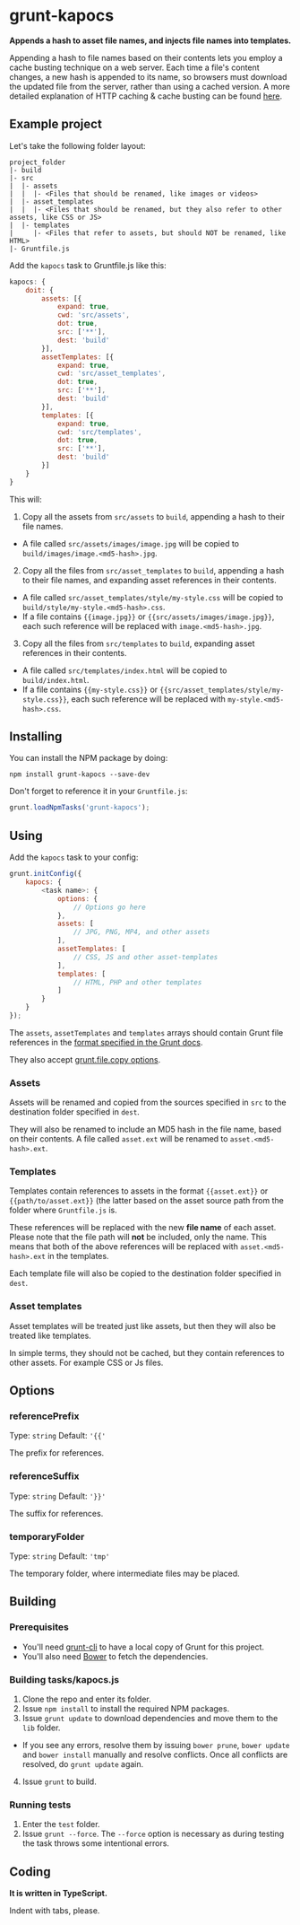 # grunt-kapocs

**Appends a hash to asset file names, and injects file names into templates.**

Appending a hash to file names based on their contents lets you employ a cache busting technique on a web server. Each time a file's content changes, a new hash is appended to its name,
so browsers must download the updated file from the server, rather than using a cached version. A more detailed explanation of HTTP caching & cache busting can be found
[here](https://developers.google.com/web/fundamentals/performance/optimizing-content-efficiency/http-caching#invalidating-and-updating-cached-responses).

## Example project

Let's take the following folder layout:

```
project_folder
|- build
|- src
|  |- assets
|  |  |- <Files that should be renamed, like images or videos>
|  |- asset_templates
|  |  |- <Files that should be renamed, but they also refer to other assets, like CSS or JS>
|  |- templates
|     |- <Files that refer to assets, but should NOT be renamed, like HTML>
|- Gruntfile.js
```

Add the `kapocs` task to Gruntfile.js like this:

```js
kapocs: {
	doit: {
		assets: [{
			expand: true,
			cwd: 'src/assets',
			dot: true,
			src: ['**'],
			dest: 'build'
		}],
		assetTemplates: [{
			expand: true,
			cwd: 'src/asset_templates',
			dot: true,
			src: ['**'],
			dest: 'build'
		}],
		templates: [{
			expand: true,
			cwd: 'src/templates',
			dot: true,
			src: ['**'],
			dest: 'build'
		}]
	}
}
```

This will:

1. Copy all the assets from `src/assets` to `build`, appending a hash to their file names.
  * A file called `src/assets/images/image.jpg` will be copied to `build/images/image.<md5-hash>.jpg`.
2. Copy all the files from `src/asset_templates` to `build`, appending a hash to their file names, and expanding asset references in their contents.
  * A file called `src/asset_templates/style/my-style.css` will be copied to `build/style/my-style.<md5-hash>.css`.
  * If a file contains `{{image.jpg}}` or `{{src/assets/images/image.jpg}}`, each such reference will be replaced with `image.<md5-hash>.jpg`.
3. Copy all the files from `src/templates` to `build`, expanding asset references in their contents.
  * A file called `src/templates/index.html` will be copied to `build/index.html`.
  * If a file contains `{{my-style.css}}` or `{{src/asset_templates/style/my-style.css}}`, each such reference will be replaced with `my-style.<md5-hash>.css`.

## Installing

You can install the NPM package by doing:

```shell
npm install grunt-kapocs --save-dev
```

Don't forget to reference it in your `Gruntfile.js`:

```js
grunt.loadNpmTasks('grunt-kapocs');
```

## Using

Add the `kapocs` task to your config:

```js
grunt.initConfig({
	kapocs: {
		<task name>: {
			options: {
				// Options go here
			},
			assets: [
				// JPG, PNG, MP4, and other assets
			],
			assetTemplates: [
				// CSS, JS and other asset-templates
			],
			templates: [
				// HTML, PHP and other templates
			]
		}
	}
});
```

The `assets`, `assetTemplates` and `templates` arrays should contain Grunt file references in the [format specified in the Grunt docs](http://gruntjs.com/configuring-tasks#files).

They also accept [grunt.file.copy options](http://gruntjs.com/api/grunt.file#grunt.file.copy).

### Assets

Assets will be renamed and copied from the sources specified in `src` to the destination folder specified in `dest`.

They will also be renamed to include an MD5 hash in the file name, based on their contents.
A file called `asset.ext` will be renamed to `asset.<md5-hash>.ext`.

### Templates

Templates contain references to assets in the format `{{asset.ext}}` or `{{path/to/asset.ext}}`
(the latter based on the asset source path from the folder where `Gruntfile.js` is.

These references will be replaced with the new **file name** of each asset. Please note that the file path will **not** be included, only the name.
This means that both of the above references will be replaced with `asset.<md5-hash>.ext` in the templates.

Each template file will also be copied to the destination folder specified in `dest`.

### Asset templates

Asset templates will be treated just like assets, but then they will also be treated like templates.

In simple terms, they should not be cached, but they contain references to other assets. For example CSS or Js files.

## Options

### referencePrefix

Type: `string`
Default: `'{{'`

The prefix for references.

### referenceSuffix

Type: `string`
Default: `'}}'`

The suffix for references.

### temporaryFolder

Type: `string`
Default: `'tmp'`

The temporary folder, where intermediate files may be placed.

## Building

### Prerequisites

* You'll need [grunt-cli](https://www.npmjs.org/package/grunt-cli) to have a local copy of Grunt for this project.
* You'll also need [Bower](http://bower.io/) to fetch the dependencies.

### Building tasks/kapocs.js

1. Clone the repo and enter its folder.
2. Issue `npm install` to install the required NPM packages.
3. Issue `grunt update` to download dependencies and move them to the `lib` folder.
  * If you see any errors, resolve them by issuing `bower prune`, `bower update` and `bower install` manually and resolve conflicts.
  Once all conflicts are resolved, do `grunt update` again.
4. Issue `grunt` to build.

### Running tests

1. Enter the `test` folder.
2. Issue `grunt --force`. The `--force` option is necessary as during testing the task throws some intentional errors.

## Coding

**It is written in TypeScript.**

Indent with tabs, please.

